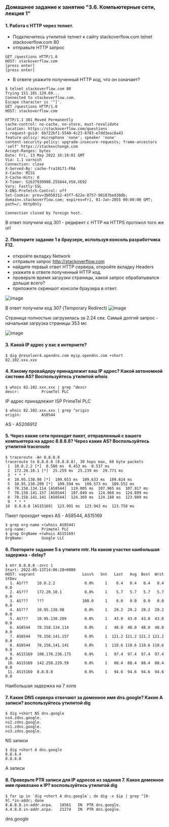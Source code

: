 ### Домашнее задание к занятию "3.6. Компьютерные сети, лекция 1"

#### 1. Работа c HTTP через телнет.
- Подключитесь утилитой телнет к сайту stackoverflow.com telnet stackoverflow.com 80
- отправьте HTTP запрос
```shell
GET /questions HTTP/1.0
HOST: stackoverflow.com
[press enter]
[press enter]
```
- В ответе укажите полученный HTTP код, что он означает?  

```shell
$ telnet stackoverflow.com 80
Trying 151.101.129.69...
Connected to stackoverflow.com.
Escape character is '^]'.
GET /questions HTTP/1.0
HOST: stackoverflow.com

HTTP/1.1 301 Moved Permanently
cache-control: no-cache, no-store, must-revalidate
location: https://stackoverflow.com/questions
x-request-guid: 6b722bf1-5548-4c23-8783-e7dd3eac8a43
feature-policy: microphone 'none'; speaker 'none'
content-security-policy: upgrade-insecure-requests; frame-ancestors 'self' https://stackexchange.com
Accept-Ranges: bytes
Date: Fri, 13 May 2022 16:19:01 GMT
Via: 1.1 varnish
Connection: close
X-Served-By: cache-fra19171-FRA
X-Cache: MISS
X-Cache-Hits: 0
X-Timer: S1637939998.255844,VS0,VE92
Vary: Fastly-SSL
X-DNS-Prefetch-Control: off
Set-Cookie: prov=3b058312-43f7-622e-8757-90187bed30db; domain=.stackoverflow.com; expires=Fri, 01-Jan-2055 00:00:00 GMT; path=/; HttpOnly

Connection closed by foreign host.
```
В ответ получили код 301 - редирект с HTTP на HTTPS протокол того же url

#### 2. Повторите задание 1 в браузере, используя консоль разработчика F12.
- откройте вкладку Network
- отправьте запрос http://stackoverflow.com
- найдите первый ответ HTTP сервера, откройте вкладку Headers
- укажите в ответе полученный HTTP код.
- проверьте время загрузки страницы, какой запрос обрабатывался дольше всего?
- приложите скриншот консоли браузера в ответ.  

![image](https://user-images.githubusercontent.com/96295195/168891827-e804fed5-d274-4016-ae24-c79de7e0de12.png)

В ответ получили код 307 (Temporary Redirect)
![image](https://user-images.githubusercontent.com/96295195/168891929-df53c351-a3e3-48a3-811d-5da62fa799df.png)

Страница полностью загрузилась за 2.24 сек. Самый долгий запрос - начальная загрузка страницы 353 мс

![image](https://user-images.githubusercontent.com/96295195/168892003-31fb5dfc-3046-4d27-a367-3f5a1c31b781.png)

#### 3. Какой IP адрес у вас в интернете?

```shell
$ dig @resolver4.opendns.com myip.opendns.com +short
82.102.xxx.xxx
```

#### 4. Какому провайдеру принадлежит ваш IP адрес? Какой автономной системе AS? Воспользуйтесь утилитой whois

```shell
$ whois 82.102.xxx.xxx | grep ^descr
descr:          PrimeTel PLC
```
IP адрес принадлежит ISP PrimeTel PLC
```shell
$ whois 82.102.xxx.xxx | grep ^origin
origin:         AS8544
```
AS - AS206912

#### 5. Через какие сети проходит пакет, отправленный с вашего компьютера на адрес 8.8.8.8? Через какие AS? Воспользуйтесь утилитой traceroute

```shell
$ traceroute -An 8.8.8.8
traceroute to 8.8.8.8 (8.8.8.8), 30 hops max, 60 byte packets
 1  10.0.2.2 [*]  0.580 ms  0.453 ms  0.537 ms
 2  172.20.10.1 [*]  25.259 ms  25.239 ms  29.771 ms
 3  * * *
 4  10.95.130.98 [*]  109.653 ms  109.633 ms  109.614 ms
 5  10.95.130.209 [*]  109.594 ms  109.573 ms  109.552 ms
 6  78.158.134.114 [AS8544]  119.005 ms  107.965 ms  107.917 ms
 7  78.158.141.157 [AS8544]  187.849 ms  124.968 ms  124.899 ms
 8  78.158.141.141 [AS8544]  124.369 ms  124.188 ms  123.989 ms
 9  * * *
10  8.8.8.8 [AS15169]  123.991 ms  123.943 ms  123.758 ms
```
Пакет проходит через AS - AS8544, AS15169

```shell
$ grep org-name <(whois AS8544)
org-name:       Primetel PLC
$ grep OrgName <(whois AS15169)
OrgName:        Google LLC
```

#### 6. Повторите задание 5 в утилите mtr. На каком участке наибольшая задержка - delay?

```shell
$ mtr 8.8.8.8 -znrc 1
Start: 2022-05-13T14:06:28+0000
HOST: vagrant                     Loss%   Snt   Last   Avg  Best  Wrst StDev
  1. AS???    10.0.2.2             0.0%     1    0.4   0.4   0.4   0.4   0.0
  2. AS???    172.20.10.1          0.0%     1    5.7   5.7   5.7   5.7   0.0
  3. AS???    ???                 100.0     1    0.0   0.0   0.0   0.0   0.0
  4. AS???    10.95.130.98         0.0%     1   29.2  29.2  29.2  29.2   0.0
  5. AS???    10.95.130.209        0.0%     1   43.0  43.0  43.0  43.0   0.0
  6. AS8544   78.158.134.114       0.0%     1   48.0  48.0  48.0  48.0   0.0
  7. AS8544   78.158.141.157       0.0%     1  121.2 121.2 121.2 121.2   0.0
  8. AS8544   78.158.141.141       0.0%     1  110.6 110.6 110.6 110.6   0.0
  9. AS15169  108.170.236.175      0.0%     1   97.4  97.4  97.4  97.4   0.0
 10. AS15169  142.250.229.59       0.0%     1   88.4  88.4  88.4  88.4   0.0
 11. AS15169  8.8.8.8              0.0%     1   94.6  94.6  94.6  94.6   0.0
```
Наибольшая задержка на 7 хопе

#### 7. Какие DNS сервера отвечают за доменное имя dns.google? Какие A записи? воспользуйтесь утилитой dig

```shell
$ dig +short NS dns.google
ns4.zdns.google.
ns2.zdns.google.
ns1.zdns.google.
ns3.zdns.google.
```
NS записи

```shell
$ dig +short A dns.google
8.8.4.4
8.8.8.8
```
A записи

#### 8. Проверьте PTR записи для IP адресов из задания 7. Какое доменное имя привязано к IP? воспользуйтесь утилитой dig

```shell
$ for ip in `dig +short A dns.google`; do dig -x $ip | grep ^[0-9].*in-addr; done
8.8.8.8.in-addr.arpa.	18561	IN	PTR	dns.google.
4.4.8.8.in-addr.arpa.	21274	IN	PTR	dns.google.
```
dns.google
